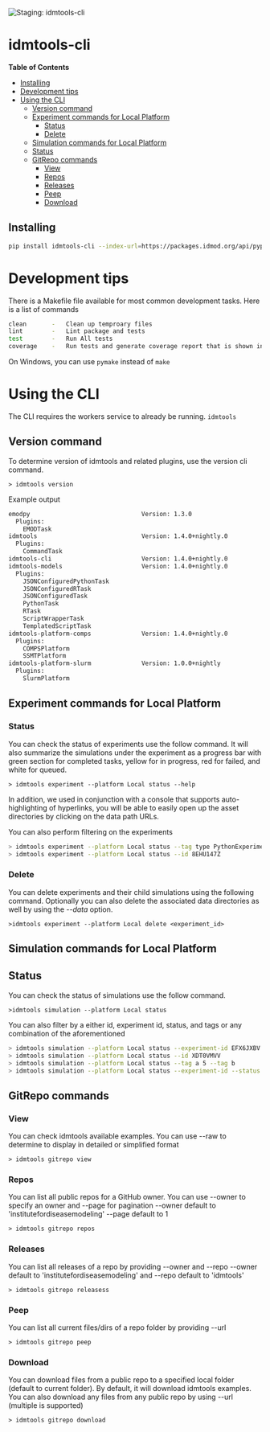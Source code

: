 ![Staging: idmtools-cli](https://github.com/InstituteforDiseaseModeling/idmtools/workflows/Staging:%20idmtools-cli/badge.svg?branch=dev)

# idmtools-cli

<!-- START doctoc generated TOC please keep comment here to allow auto update -->
<!-- DON'T EDIT THIS SECTION, INSTEAD RE-RUN doctoc TO UPDATE -->
**Table of Contents**

  - [Installing](#installing)
- [Development tips](#development-tips)
- [Using the CLI](#using-the-cli)
  - [Version command](#version-command)
  - [Experiment commands for Local Platform](#experiment-commands-for-local-platform)
    - [Status](#status)
    - [Delete](#delete)
  - [Simulation commands for Local Platform](#simulation-commands-for-local-platform)
  - [Status](#status-1)
  - [GitRepo commands](#gitrepo-commands)
    - [View](#view)
    - [Repos](#repos)
    - [Releases](#releases)
    - [Peep](#peep)
    - [Download](#download)

<!-- END doctoc generated TOC please keep comment here to allow auto update -->

## Installing

```bash
pip install idmtools-cli --index-url=https://packages.idmod.org/api/pypi/pypi-production/simple
```

# Development tips

There is a Makefile file available for most common development tasks. Here is a list of commands
```bash
clean       -   Clean up temproary files
lint        -   Lint package and tests
test        -   Run All tests
coverage    -   Run tests and generate coverage report that is shown in browser
```
On Windows, you can use `pymake` instead of `make`

# Using the CLI

The CLI requires the workers service to already be running.
`idmtools`

## Version command

To determine version of idmtools and related plugins, use the version cli command.


```
> idmtools version
```

Example output
```bash
emodpy                               Version: 1.3.0                           
  Plugins:
    EMODTask                  
idmtools                             Version: 1.4.0+nightly.0                 
  Plugins:
    CommandTask               
idmtools-cli                         Version: 1.4.0+nightly.0                 
idmtools-models                      Version: 1.4.0+nightly.0                 
  Plugins:
    JSONConfiguredPythonTask  
    JSONConfiguredRTask       
    JSONConfiguredTask        
    PythonTask                
    RTask                     
    ScriptWrapperTask         
    TemplatedScriptTask       
idmtools-platform-comps              Version: 1.4.0+nightly.0                 
  Plugins:
    COMPSPlatform             
    SSMTPlatform                        
idmtools-platform-slurm              Version: 1.0.0+nightly                   
  Plugins:
    SlurmPlatform             
```


## Experiment commands for Local Platform

### Status

You can check the status of experiments use the follow command. It will also summarize the simulations under
the experiment as a progress bar with green section for completed tasks, yellow for in progress, red for failed, and
white for queued. 

```
> idmtools experiment --platform Local status --help
```
 

In addition, we used in conjunction with a console that supports auto-highlighting of hyperlinks, you will be able to
easily open up the asset directories by clicking on the data path URLs.

You can also perform filtering on the experiments
```bash
> idmtools experiment --platform Local status --tag type PythonExperiment
> idmtools experiment --platform Local status --id 8EHU147Z
```

### Delete

You can delete experiments and their child simulations using the following command. Optionally you can also delete
the associated data directories as well by using the *--data* option.

```
>idmtools experiment --platform Local delete <experiment_id>
```

## Simulation commands for Local Platform

## Status 

You can check the status of simulations use the follow command.

```
>idmtools simulation --platform Local status
```

You can also filter by a either id, experiment id, status, and tags or any combination of the aforementioned

```bash
> idmtools simulation --platform Local status --experiment-id EFX6JXBV
> idmtools simulation --platform Local status --id XDT0VMVV
> idmtools simulation --platform Local status --tag a 5 --tag b
> idmtools simulation --platform Local status --experiment-id --status failed
```


## GitRepo commands

### View

You can check idmtools available examples. You can use --raw to determine to display in detailed or simplified format

```
> idmtools gitrepo view
```

### Repos

You can list all public repos for a GitHub owner. You can use --owner to specify an owner and --page for pagination
--owner default to 'institutefordiseasemodeling'
--page default to 1

```
> idmtools gitrepo repos
```

### Releases

You can list all releases of a repo by providing --owner and --repo
--owner default to 'institutefordiseasemodeling' and --repo default to 'idmtools'

```
> idmtools gitrepo releasess
```

### Peep

You can list all current files/dirs of a repo folder by providing --url

```
> idmtools gitrepo peep
```

### Download

You can download files from a public repo to a specified local folder (default to current folder). By default, it will 
download idmtools examples. You can also download any files from any public repo by using --url (multiple is supported)

```
> idmtools gitrepo download
```
